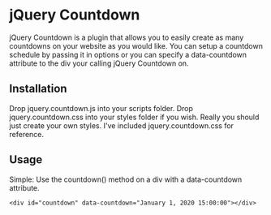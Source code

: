 # jQuery Countdown

jQuery Countdown is a plugin that allows you to easily create as many countdowns on your website as you would like. You can setup a countdown schedule by passing it in options or you can specify a data-countdown attribute to the div your calling jQuery Countdown on.

## Installation

Drop jquery.countdown.js into your scripts folder. Drop jquery.countdown.css into your styles folder if you wish. Really you should just create your own styles. I've included jquery.countdown.css for reference.

## Usage

Simple: Use the countdown() method on a div with a data-countdown attribute.

````
<div id="countdown" data-countdown="January 1, 2020 15:00:00"></div>
````
